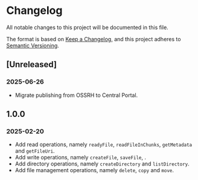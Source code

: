 # Changelog
All notable changes to this project will be documented in this file.

The format is based on [Keep a Changelog](https://keepachangelog.com/en/1.0.0/),
and this project adheres to [Semantic Versioning](https://semver.org/spec/v2.0.0.html).

## [Unreleased]

### 2025-06-26

- Migrate publishing from OSSRH to Central Portal.

## 1.0.0

### 2025-02-20

- Add read operations, namely `readyFile`, `readFileInChunks`, `getMetadata` and `getFileUri`.
- Add write operations, namely `createFile`, `saveFile`, .
- Add directory operations, namely `createDirectory` and `listDirectory`.
- Add file management operations, namely `delete`, `copy` and `move`.
